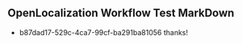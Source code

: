 ## OpenLocalization Workflow Test MarkDown
* b87dad17-529c-4ca7-99cf-ba291ba81056 thanks!

<!--HONumber=Aug16_HO1-->


